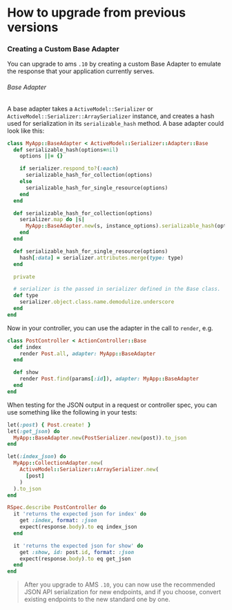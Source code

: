 # How to upgrade from previous versions

### Creating a Custom Base Adapter

You can upgrade to ams ``.10`` by creating a custom Base Adapter to
emulate the response that your application currently serves.

###### Base Adapter

A base adapter takes a ``ActiveModel::Serializer`` or
``ActiveModel::Serializer::ArraySerializer`` instance, and creates a hash
used for serialization in its ``serializable_hash`` method. A base adapter
could look like this:

```ruby
class MyApp::BaseAdapter < ActiveModel::Serializer::Adapter::Base
  def serializable_hash(options=nil)
    options ||= {}

    if serializer.respond_to?(:each)
      serializable_hash_for_collection(options)
    else
      serializable_hash_for_single_resource(options)
    end
  end

  def serializable_hash_for_collection(options)
    serializer.map do |s|
      MyApp::BaseAdapter.new(s, instance_options).serializable_hash(options)
    end
  end

  def serializable_hash_for_single_resource(options)
    hash[:data] = serializer.attributes.merge(type: type)
  end

  private

  # serializer is the passed in serializer defined in the Base class.
  def type
    serializer.object.class.name.demodulize.underscore
  end
end
```

Now in your controller, you can use the adapter in the call to ``render``,
e.g.

```ruby
class PostController < ActionController::Base
  def index
    render Post.all, adapter: MyApp::BaseAdapter
  end

  def show
    render Post.find(params[:id]), adapter: MyApp::BaseAdapter
  end
end
```

When testing for the JSON output in a request or controller spec, you can use
something like the following in your tests:

```ruby
let(:post) { Post.create! }
let(:get_json) do
  MyApp::BaseAdapter.new(PostSerializer.new(post)).to_json
end

let(:index_json) do
  MyApp::CollectionAdapter.new(
    ActiveModel::Serializer::ArraySerializer.new(
      [post]
    )
  ).to_json
end

RSpec.describe PostController do
  it 'returns the expected json for index' do
    get :index, format: :json
    expect(response.body).to eq index_json
  end

  it 'returns the expected json for show' do
    get :show, id: post.id, format: :json
    expect(response.body).to eq get_json
  end
end
```

> After you upgrade to AMS ``.10``, you can now use the recommended JSON API
> serialization for new endpoints, and if you choose, convert existing
> endpoints to the new standard one by one.
